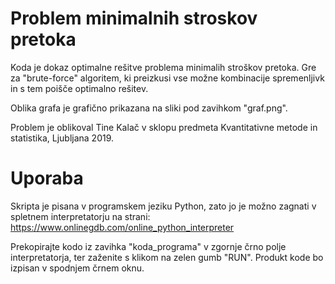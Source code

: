 # Problem minimalnih stroskov pretoka
Koda je dokaz optimalne rešitve problema minimalih stroškov pretoka. Gre za "brute-force" algoritem, ki preizkusi vse možne kombinacije spremenljivk in s tem poišče optimalno rešitev.

Oblika grafa je grafično prikazana na sliki pod zavihkom "graf.png".

Problem je oblikoval Tine Kalač v sklopu predmeta Kvantitativne metode in statistika, Ljubljana 2019.

# Uporaba
Skripta je pisana v programskem jeziku Python, zato jo je možno zagnati v spletnem interpretatorju na strani:
https://www.onlinegdb.com/online_python_interpreter

Prekopirajte kodo iz zavihka "koda_programa" v zgornje črno polje interpretatorja, ter zaženite s klikom na zelen gumb "RUN". Produkt kode bo izpisan v spodnjem črnem oknu.
